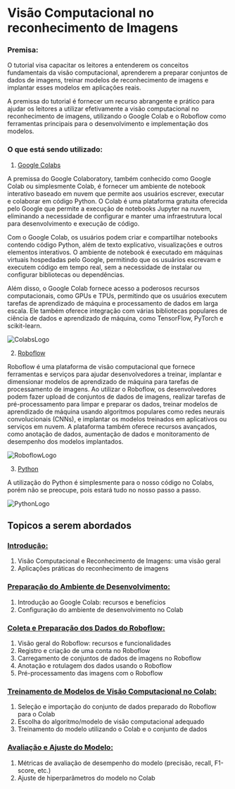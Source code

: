 # Visão Computacional no reconhecimento de Imagens

### Premisa:

O tutorial visa capacitar os leitores a entenderem os conceitos fundamentais da visão computacional, aprenderem a preparar conjuntos de dados de imagens, treinar modelos de reconhecimento de imagens e implantar esses modelos em aplicações reais.

A premissa do tutorial é fornecer um recurso abrangente e prático para ajudar os leitores a utilizar efetivamente a visão computacional no reconhecimento de imagens, utilizando o Google Colab e o Roboflow como ferramentas principais para o desenvolvimento e implementação dos modelos.

### O que está sendo utilizado:

1. [Google Colabs](https://colab.research.google.com/)

A premissa do Google Colaboratory, também conhecido como Google Colab ou simplesmente Colab, é fornecer um ambiente de notebook interativo baseado em nuvem que permite aos usuários escrever, executar e colaborar em código Python. O Colab é uma plataforma gratuita oferecida pelo Google que permite a execução de notebooks Jupyter na nuvem, eliminando a necessidade de configurar e manter uma infraestrutura local para desenvolvimento e execução de código.

Com o Google Colab, os usuários podem criar e compartilhar notebooks contendo código Python, além de texto explicativo, visualizações e outros elementos interativos. O ambiente de notebook é executado em máquinas virtuais hospedadas pelo Google, permitindo que os usuários escrevam e executem código em tempo real, sem a necessidade de instalar ou configurar bibliotecas ou dependências.

Além disso, o Google Colab fornece acesso a poderosos recursos computacionais, como GPUs e TPUs, permitindo que os usuários executem tarefas de aprendizado de máquina e processamento de dados em larga escala. Ele também oferece integração com várias bibliotecas populares de ciência de dados e aprendizado de máquina, como TensorFlow, PyTorch e scikit-learn.

![ColabsLogo](https://github.com/Datahuntl/VComputacional/assets/103469153/4d0775da-7d6a-4c09-80ba-c3e63b24555c)  

2. [Roboflow](https://roboflow.com/)

Roboflow é uma plataforma de visão computacional que fornece ferramentas e serviços para ajudar desenvolvedores a treinar, implantar e dimensionar modelos de aprendizado de máquina para tarefas de processamento de imagens. Ao utilizar o Roboflow, os desenvolvedores podem fazer upload de conjuntos de dados de imagens, realizar tarefas de pré-processamento para limpar e preparar os dados, treinar modelos de aprendizado de máquina usando algoritmos populares como redes neurais convolucionais (CNNs), e implantar os modelos treinados em aplicativos ou serviços em nuvem. A plataforma também oferece recursos avançados, como anotação de dados, aumentação de dados e monitoramento de desempenho dos modelos implantados.

![RoboflowLogo](https://github.com/Datahuntl/VComputacional/assets/103469153/12810202-022d-4684-b362-615670efa010)

3. [Python](https://www.python.org/)

A utilização do Python é simplesmente para o nosso código no Colabs, porém não se preocupe, pois estará tudo no nosso passo a passo.

![PythonLogo](https://github.com/Datahuntl/VComputacional/assets/103469153/91e57b34-2662-4bee-ac61-533a72f3f9ae)

## Topicos a serem abordados

### [Introdução:](https://github.com/Datahuntl/VComputacional/blob/main/Introdu%C3%A7%C3%A3o.md)

1. Visão Computacional e Reconhecimento de Imagens: uma visão geral
2. Aplicações práticas do reconhecimento de imagens

### [Preparação do Ambiente de Desenvolvimento:](https://github.com/Datahuntl/VComputacional/blob/main/Ambiente%20de%20Desenvolvimento)

1. Introdução ao Google Colab: recursos e benefícios
2. Configuração do ambiente de desenvolvimento no Colab

### [Coleta e Preparação dos Dados do Roboflow:](https://github.com/Datahuntl/VComputacional/blob/main/Coleta%20e%20Prepara%C3%A7%C3%A3o%20dos%20Dados)

1. Visão geral do Roboflow: recursos e funcionalidades
2. Registro e criação de uma conta no Roboflow
3. Carregamento de conjuntos de dados de imagens no Roboflow
4. Anotação e rotulagem dos dados usando o Roboflow
5. Pré-processamento das imagens com o Roboflow

### [Treinamento de Modelos de Visão Computacional no Colab:](https://github.com/Datahuntl/VComputacional/blob/main/Treinamento%20de%20Modelos)

1. Seleção e importação do conjunto de dados preparado do Roboflow para o Colab
2. Escolha do algoritmo/modelo de visão computacional adequado
3. Treinamento do modelo utilizando o Colab e o conjunto de dados

### [Avaliação e Ajuste do Modelo:](https://github.com/Datahuntl/VComputacional/blob/main/Avalia%C3%A7%C3%A3o%20e%20Ajuste)

1. Métricas de avaliação de desempenho do modelo (precisão, recall, F1-score, etc.)
2. Ajuste de hiperparâmetros do modelo no Colab
